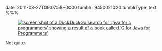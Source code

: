 date: 2011-08-27T09:07:58+0000
tumblr: 9450021020
tumblrType: text
%%%

<a href="http://duckduckgo.com/?q=java%20for%20c%20programmers"><figure class="tmblr-full" data-orig-height="160" data-orig-width="500"><img src="229015b75423f7af630c0e5ce610b967c764cde4.png" alt="screen shot of a DuckDuckGo search for ‘java for c programmers’ showing a result of a book called ‘C for Java for Programmers’" data-orig-height="160" data-orig-width="500"></figure></a>

Not quite.
